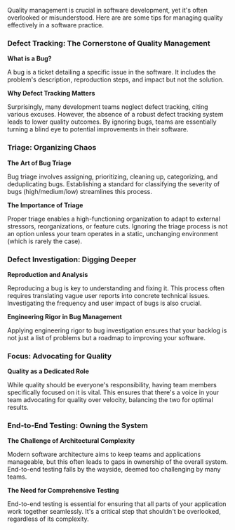 Quality management is crucial in software development, yet it's often overlooked or misunderstood. Here are are some tips for managing quality effectively in a software practice.

### Defect Tracking: The Cornerstone of Quality Management

**What is a Bug?**

A bug is a ticket detailing a specific issue in the software. It includes the problem's description, reproduction steps, and impact but not the solution.

**Why Defect Tracking Matters**

Surprisingly, many development teams neglect defect tracking, citing various excuses. However, the absence of a robust defect tracking system leads to lower quality outcomes. By ignoring bugs, teams are essentially turning a blind eye to potential improvements in their software.

### Triage: Organizing Chaos

**The Art of Bug Triage**

Bug triage involves assigning, prioritizing, cleaning up, categorizing, and deduplicating bugs. Establishing a standard for classifying the severity of bugs (high/medium/low) streamlines this process.

**The Importance of Triage**

Proper triage enables a high-functioning organization to adapt to external stressors, reorganizations, or feature cuts. Ignoring the triage process is not an option unless your team operates in a static, unchanging environment (which is rarely the case).

### Defect Investigation: Digging Deeper

**Reproduction and Analysis**

Reproducing a bug is key to understanding and fixing it. This process often requires translating vague user reports into concrete technical issues. Investigating the frequency and user impact of bugs is also crucial.

**Engineering Rigor in Bug Management**

Applying engineering rigor to bug investigation ensures that your backlog is not just a list of problems but a roadmap to improving your software.

### Focus: Advocating for Quality

**Quality as a Dedicated Role**

While quality should be everyone's responsibility, having team members specifically focused on it is vital. This ensures that there's a voice in your team advocating for quality over velocity, balancing the two for optimal results.

### End-to-End Testing: Owning the System

**The Challenge of Architectural Complexity**

Modern software architecture aims to keep teams and applications manageable, but this often leads to gaps in ownership of the overall system. End-to-end testing falls by the wayside, deemed too challenging by many teams.

**The Need for Comprehensive Testing**

End-to-end testing is essential for ensuring that all parts of your application work together seamlessly. It's a critical step that shouldn't be overlooked, regardless of its complexity.
